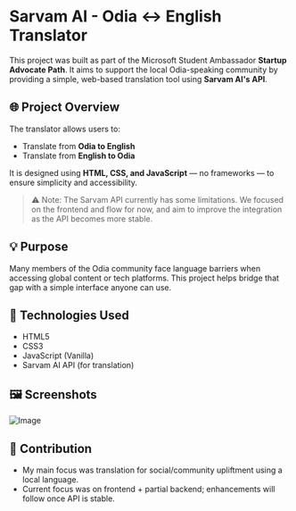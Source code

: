 # Sarvam AI - Odia ↔ English Translator

This project was built as part of the Microsoft Student Ambassador **Startup Advocate Path**. It aims to support the local Odia-speaking community by providing a simple, web-based translation tool using **Sarvam AI's API**.

## 🌐 Project Overview

The translator allows users to:
- Translate from **Odia to English**
- Translate from **English to Odia**

It is designed using **HTML, CSS, and JavaScript** — no frameworks — to ensure simplicity and accessibility.

> ⚠️ Note: The Sarvam API currently has some limitations. We focused on the frontend and flow for now, and aim to improve the integration as the API becomes more stable.

## 💡 Purpose

Many members of the Odia community face language barriers when accessing global content or tech platforms. This project helps bridge that gap with a simple interface anyone can use.

## 🔧 Technologies Used

- HTML5
- CSS3
- JavaScript (Vanilla)
- Sarvam AI API (for translation)

## 🖼️ Screenshots

![Image](https://github.com/user-attachments/assets/f5d0c23d-d820-468e-b84b-cbb343f30645)

## 🤝 Contribution

- My main focus was translation for social/community upliftment using a local language.
- Current focus was on frontend + partial backend; enhancements will follow once API is stable.
